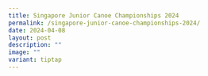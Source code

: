 ```yaml
---
title: Singapore Junior Canoe Championships 2024
permalink: /singapore-junior-canoe-championships-2024/
date: 2024-04-08
layout: post
description: ""
image: ""
variant: tiptap
---
```

